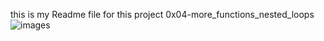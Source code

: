 this is my Readme file for this project 0x04-more_functions_nested_loops
![images](https://user-images.githubusercontent.com/113608901/226546672-e0252783-b67f-4351-ab84-2a34b32bd4ee.jpg)
